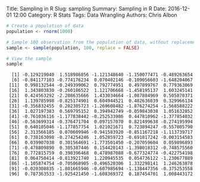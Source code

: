 Title: Sampling in R
Slug: sampling
Summary: Sampling in R
Date: 2016-12-01 12:00
Category: R Stats
Tags: Data Wrangling
Authors: Chris Albon




```R
# Create a population of data
population <- rnorm(1000)
```


```R
# Sample 100 observation from the population of data, without replacement
sample <- sample(population, 100, replace = FALSE)
```


```R
# View the sample
sample
```




      [1] -0.129219040  1.518986856 -1.121348640 -1.150077471 -0.489263654
      [6] -0.841177103 -0.774176234  0.070402146 -0.109056603 -1.648204067
     [11]  0.998132544 -0.249399062  0.792774951  0.497899767  0.779363069
     [16]  1.343803830 -0.260186522  1.121706668 -1.458195137  1.603245141
     [21]  0.424563292 -2.208635666  1.433034664 -1.087884969  0.505870371
     [26]  1.139785998 -0.825174901  0.604944521  0.482636039  0.329966134
     [31] -0.356832455  0.202305723 -1.269608482 -1.876274254 -1.568588222
     [36]  1.027197383  0.569795152  0.394942749 -0.059843038  1.051632852
     [41] -0.761036116 -1.177838442 -0.252533986  0.447810962 -1.377854032
     [46] -0.563699314 -0.376471704  0.097157070  0.821499638 -0.274195994
     [51]  0.640105046 -1.177857754  1.021021671  0.723894247 -0.557805790
     [56]  2.313566185  0.070609946 -0.941583920 -0.851167218 -1.113739717
     [61]  0.738163098 -0.274254246  1.052859723 -0.691817242 -0.003154583
     [66]  0.039907038  0.301564691 -1.773501450 -0.207059604  0.059896893
     [71] -0.478809890  0.305387446  0.154420143 -1.398018312 -0.748575560
     [76]  0.772815759  0.398396468  0.478987088 -0.677324774 -0.422754198
     [81]  0.064750414 -0.813921740  1.220945535  0.054736122 -1.230677889
     [86] -1.105874754 -0.705068905 -0.496520306  1.332298141  1.246263878
     [91] -0.020308835 -1.801665946 -0.607985694 -1.138447356 -0.375253558
     [96]  0.787363533 -1.925421450 -1.608369372  0.187454701  1.008443172
